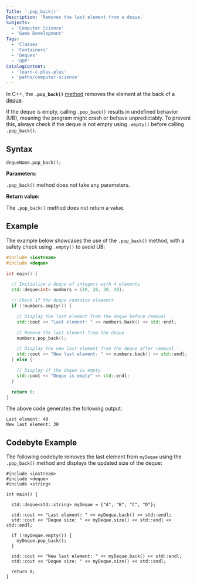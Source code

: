 ```yaml
---
Title: '.pop_back()'
Description: 'Removes the last element from a deque.'
Subjects:
  - 'Computer Science'
  - 'Game Development'
Tags:
  - 'Classes'
  - 'Containers'
  - 'Deques'
  - 'OOP'
CatalogContent:
  - 'learn-c-plus-plus'
  - 'paths/computer-science'
---
```


In C++, the **`.pop_back()`** [method](https://www.codecademy.com/resources/docs/cpp/methods) removes the element at the back of a [deque](https://www.codecademy.com/resources/docs/cpp/deque).

If the deque is empty, calling `.pop_back()` results in undefined behavior (UB), meaning the program might crash or behave unpredictably. To prevent this, always check if the deque is not empty using `.empty()` before calling `.pop_back()`.

## Syntax

```pseudo
dequeName.pop_back();
```

**Parameters:**

`.pop_back()` method does not take any parameters.

**Return value:**

The `.pop_back()` method does not return a value.

## Example

The example below showcases the use of the `.pop_back()` method, with a safety check using `.empty()` to avoid UB:

```cpp
#include <iostream>
#include <deque>

int main() {

  // Initialize a deque of integers with 4 elements
  std::deque<int> numbers = {10, 20, 30, 40};

  // Check if the deque contains elements
  if (!numbers.empty()) {

    // Display the last element from the deque before removal
    std::cout << "Last element: " << numbers.back() << std::endl;

    // Remove the last element from the deque
    numbers.pop_back();

    // Display the new last element from the deque after removal
    std::cout << "New last element: " << numbers.back() << std::endl;
  } else {

    // Display if the deque is empty
    std::cout << "Deque is empty" << std::endl;
  }

  return 0;
}
```

The above code generates the following output:

```shell
Last element: 40
New last element: 30
```

## Codebyte Example

The following codebyte removes the last element from `myDeque` using the `.pop_back()` method and displays the updated size of the deque:

```codebyte/cpp
#include <iostream>
#include <deque>
#include <string>

int main() {

  std::deque<std::string> myDeque = {"A", "B", "C", "D"};

  std::cout << "Last element: " << myDeque.back() << std::endl;
  std::cout << "Deque size: " << myDeque.size() << std::endl << std::endl;

  if (!myDeque.empty()) {
    myDeque.pop_back();
  }

  std::cout << "New last element: " << myDeque.back() << std::endl;
  std::cout << "Deque size: " << myDeque.size() << std::endl;

  return 0;
}
```
